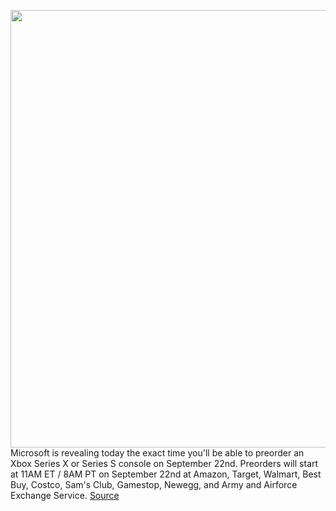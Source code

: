 <img src='https://cdn.vox-cdn.com/thumbor/qCLI3qtAN0B9K46rdGrsa11OH0Y=/0x0:2040x1351/1200x800/filters:focal(857x513:1183x839)/cdn.vox-cdn.com/uploads/chorus_image/image/67426105/twarren_200909_4177_0030.0.0.jpg' width='700px' /><br/>
Microsoft is revealing today the exact time you'll be able to preorder an Xbox Series X or Series S console on September 22nd. Preorders will start at 11AM ET / 8AM PT on September 22nd at Amazon, Target, Walmart, Best Buy, Costco, Sam's Club, Gamestop, Newegg, and Army and Airforce Exchange Service.
<a href='https://www.theverge.com/2020/9/17/21444044/xbox-series-x-s-preorder-time-date-microsoft-retailers'> Source <a/>